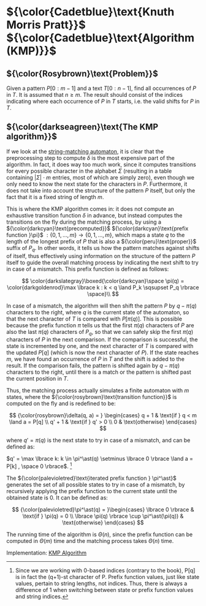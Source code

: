 # ${\color{Cadetblue}\text{Knuth Morris Pratt}}$ ${\color{Cadetblue}\text{Algorithm (KMP)}}$

## ${\color{Rosybrown}\text{Problem}}$

Given a pattern $P[0:m-1]$ and a text $T[0:n-1]$, find all occurrences of $P$ in $T$. It is assumed that $n \geq m$. The result should consist of the indices indicating where each occurrence of $P$ in $T$ starts, i.e. the valid shifts for $P$ in $T$.

## ${\color{darkseagreen}\text{The KMP algorithm}}$

If we look at the [string-matching automaton](https://github.com/pl3onasm/CLRS/tree/main/algorithms/string-matching/finite-automata), it is clear that the preprocessing step to compute $\delta$ is the most expensive part of the algorithm. In fact, it does way too much work, since it computes transitions for every possible character in the alphabet $\Sigma$ (resulting in a table containing $|\Sigma| \cdot m$ entries, most of which are simply zero), even though we only need to know the next state for the characters in $P$. Furthermore, it does not take into account the structure of the pattern $P$ itself, but only the fact that it is a fixed string of length $m$.

This is where the KMP algorithm comes in: it does not compute an exhaustive transition function $\delta$ in advance, but instead computes the transitions on the fly during the matching process, by using a ${\color{darkcyan}\text{precomputed}}$ ${\color{darkcyan}\text{prefix function }\pi}$ $: \lbrace 0, 1, \dots, m \rbrace \rightarrow \lbrace 0, 1, \dots, m \rbrace$, which maps a state $q$ to the length of the longest prefix of $P$ that is also a ${\color{peru}\text{proper}}$ suffix of $P_q$. In other words, it tells us how the pattern matches against shifts of itself, thus effectively using information on the structure of the pattern $P$ itself to guide the overall matching process by indicating the next shift to try in case of a mismatch. This prefix function is defined as follows:

$$
\color{darkslategray}\boxed{\color{darkcyan}\space \pi(q) = \color{darkgoldenrod}\max \lbrace k : k < q \land P_k \sqsupset P_q \rbrace \space}\\
$$

In case of a mismatch, the algorithm will then shift the pattern $P$ by $q - \pi(q)$ characters to the right, where $q$ is the current state of the automaton, so that the next character of $T$ is compared with $P[\pi(q)]$. This is possible because the prefix function $\pi$ tells us that the first $\pi(q)$ characters of $P$ are also the last $\pi(q)$ characters of $P_q$, so that we can safely skip the first $\pi(q)$ characters of $P$ in the next comparison. If the comparison is successful, the state is incremented by one, and the next character of $T$ is compared with the updated $P[q]$ (which is now the next character of $P$). If the state reaches $m$, we have found an occurrence of $P$ in $T$ and the shift is added to the result. If the comparison fails, the pattern is shifted again by $q - \pi(q)$ characters to the right, until there is a match or the pattern is shifted past the current position in $T$.

Thus, the matching process actually simulates a finite automaton with $m$ states, where the ${\color{rosybrown}\text{transition function}}$ is computed on the fly and is redefined to be:

$$
{\color{rosybrown}\delta(q, a) = } \begin{cases}
q + 1 & \text{if } q < m \land a = P[q] \\
q' + 1 & \text{if } q' > 0 \\
0 & \text{otherwise}
\end{cases}
$$

where $q' = \pi(q)$ is the next state to try in case of a mismatch, and can be defined as:

$q' = \max \lbrace k: k \in \pi^\ast(q) \setminus \lbrace 0 \rbrace \land a = P[k] , \space 0 \rbrace$. [^1]

[^1]: Since we are working with 0-based indices (contrary to the book), P[q] is in fact the (q+1)-st character of P. Prefix function values, just like state values, pertain to string lengths, not indices. Thus, there is always a difference of 1 when switching between state or prefix function values and string indices.

The ${\color{palevioletred}\text{iterated prefix function } \pi^\ast}$ generates the set of all possible states to try in case of a mismatch, by recursively applying the prefix function to the current state until the obtained state is 0. It can be defined as:

$$
{\color{palevioletred}\pi^\ast(q) = }\begin{cases}
\lbrace 0 \rbrace & \text{if } \pi(q) = 0 \\
\lbrace \pi(q) \rbrace \cup  \pi^\ast(\pi(q)) & \text{otherwise}
\end{cases}
$$

The running time of the algorithm is $\Theta(n)$, since the prefix function can be computed in $\Theta(m)$ time and the matching process takes $\Theta(n)$ time.

Implementation: [KMP Algorithm](https://github.com/pl3onasm/AADS/blob/main/algorithms/string-matching/knuth-morris-pratt/kmp.c)
